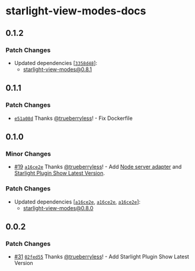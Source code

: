 # starlight-view-modes-docs

## 0.1.2

### Patch Changes

- Updated dependencies [[`3358d48`](https://github.com/trueberryless-org/starlight-view-modes/commit/3358d480efa95c4d5c9c91d33abd7e6a2f3c3292)]:
  - starlight-view-modes@0.8.1

## 0.1.1

### Patch Changes

- [`e51a08d`](https://github.com/trueberryless-org/starlight-view-modes/commit/e51a08d849e45aa53f4cca8efd3050490cfad97c) Thanks [@trueberryless](https://github.com/trueberryless)! - Fix Dockerfile

## 0.1.0

### Minor Changes

- [#19](https://github.com/trueberryless-org/starlight-view-modes/pull/19) [`a16ce2e`](https://github.com/trueberryless-org/starlight-view-modes/commit/a16ce2ecafcdb557402b7390ae2531a84de03554) Thanks [@trueberryless](https://github.com/trueberryless)! - Add [Node server adapter](https://docs.astro.build/en/guides/integrations-guide/node/) and [Starlight Plugin Show Latest Version](https://starlight-plugin-show-latest-version.trueberryless.org/).

### Patch Changes

- Updated dependencies [[`a16ce2e`](https://github.com/trueberryless-org/starlight-view-modes/commit/a16ce2ecafcdb557402b7390ae2531a84de03554), [`a16ce2e`](https://github.com/trueberryless-org/starlight-view-modes/commit/a16ce2ecafcdb557402b7390ae2531a84de03554), [`a16ce2e`](https://github.com/trueberryless-org/starlight-view-modes/commit/a16ce2ecafcdb557402b7390ae2531a84de03554)]:
  - starlight-view-modes@0.8.0

## 0.0.2

### Patch Changes

- [#31](https://github.com/trueberryless-org/starlight-view-modes/pull/31) [`02fed55`](https://github.com/trueberryless-org/starlight-view-modes/commit/02fed555d0e4556af10049aab66421fd4975f961) Thanks [@trueberryless](https://github.com/trueberryless)! - Add Starlight Plugin Show Latest Version
